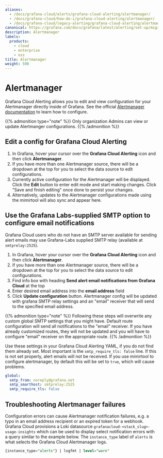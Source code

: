 ```yaml
---
aliases:
  - /docs/grafana-cloud/alerts/grafana-cloud-alerting/alertmanager/
  - /docs/grafana-cloud/how-do-i/grafana-cloud-alerting/alertmanager/
  - /docs/grafana-cloud/legacy-alerting/grafana-cloud-alerting/alertmanager/
canonical: https://grafana.com/docs/grafana/latest/alerting/set-up/migrating-alerts/legacy-alerting/grafana-cloud-alerting/alertmanager/
description: Alertmanager
labels:
  products:
    - cloud
    - enterprise
    - oss
title: Alertmanager
weight: 500
---
```


# Alertmanager

Grafana Cloud Alerting allows you to edit and view configuration for your Alertmanager directly inside of Grafana. See the official [Alertmanager documentation](https://prometheus.io/docs/alerting/latest/configuration/) to learn how to configure.

{{% admonition type="note" %}}
Only organization Admins can view or update Alertmanger configurations.
{{% /admonition %}}

## Edit a config for Grafana Cloud Alerting

1. In Grafana, hover your cursor over the **Grafana Cloud Alerting** icon and then click **Alertmanager**.
1. If you have more than one Alertmanager source, there will be a dropdown at the top for you to select the data source to edit configurations.
1. Currently active configuration for the Alertmanager will be displayed. Click the **Edit** button to enter edit mode and start making changes. Click "Save and finish editing" once done to persist your changes.
1. Alternatively, updates to the Alertmanager configurations made using the mimirtool will also sync and appear here.

## Use the Grafana Labs-supplied SMTP option to configure email notifications

Grafana Cloud users who do not have an SMTP server available for sending alert emails may use Grafana-Labs supplied SMTP relay (available at `smtprelay:2525`).

1. In Grafana, hover your cursor over the **Grafana Cloud Alerting** icon and then click **Alertmanager**.
1. If you have more than one Alertmanager source, there will be a dropdown at the top for you to select the data source to edit configurations.
1. Find info box with heading **Send alert email notifications from Grafana Cloud** at the top
1. Enter desired email address into the **email address** field
1. Click **Update configuration** button. Alertmanager config will be updated with grafana SMTP relay settings and an "email" receiver that will send to the specified email address.

{{% admonition type="note" %}}
Following these steps will overwrite any custom global SMTP settings that you might have. Default route configuration will send all notifications to the "email" receiver. If you have already customized routes, they will not be updated and you will have to configure "email" receiver on the appropriate route.
{{% /admonition %}}

Use these settings in your Grafana Cloud Alerting YAML, if you do not find them already set. Most important is the `smtp_require_tls: false` line. If this is not set properly, alert emails will not be received. If you use mimirtool to configure alertmanager, by default this will be set to `true`, which will cause problems.

```yaml
global:
  smtp_from: noreply@grafana.net
  smtp_smarthost: smtprelay:2525
  smtp_require_tls: false
```

## Troubleshooting Alertmanager failures

Configuration errors can cause Alertmanager notification failures, e.g. a typo in an email address recipient or an expired token for a webhook. Grafana Cloud provisions a Loki datasource `grafanacloud-<stack_slug>-usage-insights` which can be used to display select notification errors with a query similar to the example below. The `instance_type` label of `alerts` is what selects the Grafana Cloud Alertmanager logs.

```sql
{instance_type="alerts"} | logfmt | level="warn"
```
